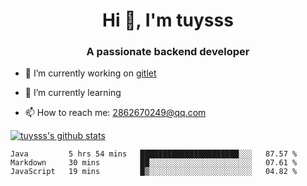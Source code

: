 <h1 align="center">Hi 👋, I'm tuysss</h1>
<h3 align="center">A passionate backend developer </h3>

- 🔭 I’m currently working on [gitlet](https://github.com/tuysss/cs61b-sp21)

- 🌱 I’m currently learning 
    
- 📫 How to reach me: 2862670249@qq.com

[![tuysss's github stats](https://github-readme-stats.vercel.app/api?username=tuysss)](https://github.com/tuysss/github-readme-stats)

<!--START_SECTION:waka-->

```text
Java         5 hrs 54 mins   ██████████████████████░░░   87.57 %
Markdown     30 mins         ██░░░░░░░░░░░░░░░░░░░░░░░   07.61 %
JavaScript   19 mins         █▒░░░░░░░░░░░░░░░░░░░░░░░   04.82 %
```

<!--END_SECTION:waka-->
